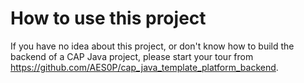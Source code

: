 # How to use this project

If you have no idea about this project, or don't know how to build the backend of a CAP Java project, please start your tour from <https://github.com/AES0P/cap_java_template_platform_backend>.
